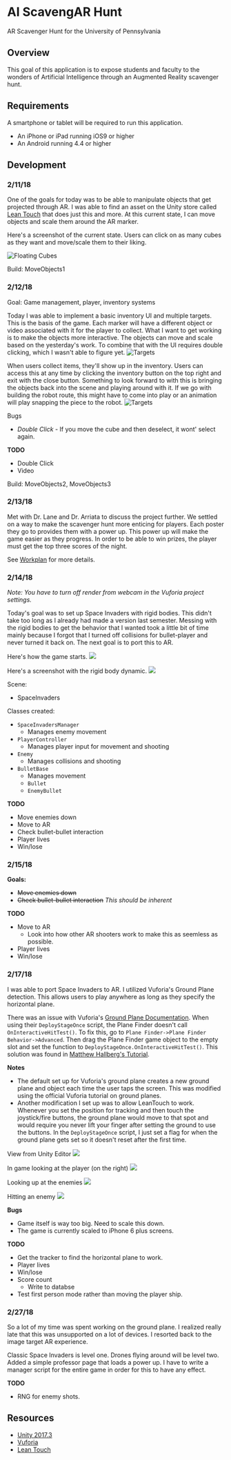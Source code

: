 # AI ScavengAR Hunt
AR Scavenger Hunt for the University of Pennsylvania

## Overview
This goal of this application is to expose students and faculty to the wonders of Artificial Intelligence through an Augmented Reality scavenger hunt. 

## Requirements
A smartphone or tablet will be required to run this application.
- An iPhone or iPad running iOS9 or higher
- An Android running 4.4 or higher

## Development
### 2/11/18
One of the goals for today was to be able to manipulate objects that get projected through AR. I was able to find an asset on the Unity store called [Lean Touch](https://assetstore.unity.com/packages/tools/input-management/lean-touch-30111) that does just this and more. At this current state, I can move objects and scale them around the AR marker.

Here's a screenshot of the current state. Users can click on as many cubes as they want and move/scale them to their liking.

![Floating Cubes](Images/floatingCubes.png)

Build: MoveObjects1

### 2/12/18
Goal: Game management, player, inventory systems

Today I was able to implement a basic inventory UI and multiple targets. This is the basis of the game. Each marker will have a different object or video associated with it for the player to collect. What I want to get working is to make the objects more interactive. The objects can move and scale based on the yesterday's work. To combine that with the UI requires double clicking, which I wasn't able to figure yet.
![Targets](Images/targets.png)

When users collect items, they'll show up in the inventory. Users can access this at any time by clicking the inventory button on the top right and exit with the close button. Something to look forward to with this is bringing the objects back into the scene and playing around with it. If we go with building the robot route, this might have to come into play or an animation will play snapping the piece to the robot. 
![Targets](Images/inventory.png)

Bugs
- *Double Click* - If you move the cube and then deselect, it wont' select again.

**TODO**
- Double Click
- Video

Build: MoveObjects2, MoveObjects3

### 2/13/18
Met with Dr. Lane and Dr. Arriata to discuss the project further. We settled on a way to make the scavenger hunt more enticing for players. Each poster they go to provides them with a power up. This power up will make the game easier as they progress. In order to be able to win prizes, the player must get the top three scores of the night. 

See [Workplan](workplan.md) for more details.

### 2/14/18
*Note: You have to turn off render from webcam in the Vuforia project settings.*

Today's goal was to set up Space Invaders with rigid bodies. This didn't take too long as I already had made a version last semester. Messing with the rigid bodies to get the behavior that I wanted took a little bit of time mainly because I forgot that I turned off collisions for bullet-player and never turned it back on. The next goal is to port this to AR.

Here's how the game starts.
![](images/spaceInvaders1.png)

Here's a screenshot with the rigid body dynamic.
![](images/spaceInvaders2.png)

Scene:
- SpaceInvaders

Classes created:
- `SpaceInvadersManager`
    - Manages enemy movement
- `PlayerController`
    - Manages player input for movement and shooting
- `Enemy`
    - Manages collisions and shooting
- `BulletBase` 
    - Manages movement
    - `Bullet`
    - `EnemyBullet`


**TODO**
- Move enemies down 
- Move to AR
- Check bullet-bullet interaction
- Player lives
- Win/lose

### 2/15/18
**Goals:**
- ~~Move enemies down~~
- ~~Check bullet-bullet interaction~~ *This should be inherent*

**TODO**
- Move to AR
    - Look into how other AR shooters work to make this as seemless as possible.
- Player lives
- Win/lose

### 2/17/18
I was able to port Space Invaders to AR. I utilized Vuforia's Ground Plane detection. This allows users to play anywhere as long as they specify the horizontal plane. 

There was an issue with Vuforia's
[Ground Plane Documentation](https://library.vuforia.com/articles/Solution/ground-plane-guide.html). When using their `DeployStageOnce` script, the Plane Finder doesn't call `OnInteractiveHitTest()`. To fix this, go to `Plane Finder->Plane Finder Behavior->Advanced`. Then drag the Plane Finder game object to the empty slot and set the function to `DeployStageOnce.OnInteractiveHitTest()`. This solution was found in [Matthew Hallberg's Tutorial](https://www.youtube.com/watch?v=0O6VxnNRFyg).

**Notes**
- The default set up for Vuforia's ground plane creates a new ground plane and object each time the user taps the screen. This was modified using the official Vuforia tutorial on ground planes. 
- Another modification I set up was to allow LeanTouch to work. Whenever you set the position for tracking and then touch the joystick/fire buttons, the ground plane would move to that spot and would require you never lift your finger after setting the ground to use the buttons. In the `DeployStageOnce` script, I just set a flag for when the ground plane gets set so it doesn't reset after the first time.

View from Unity Editor
![](Images/spaceInvadARs1.png)

In game looking at the player (on the right)
![](Images/spaceInvadARs2.png)

Looking up at the enemies
![](Images/spaceInvadARs3.png)

Hitting an enemy
![](Images/spaceInvadARs5.png)

**Bugs**
- Game itself is way too big. Need to scale this down.
- The game is currently scaled to iPhone 6 plus screens.

**TODO**
- Get the tracker to find the horizontal plane to work.
- Player lives
- Win/lose
- Score count
    - Write to databse
- Test first person mode rather than moving the player ship. 

### 2/27/18
So a lot of my time was spent working on the ground plane. I realized really late that this was unsupported on a lot of devices. I resorted back to the image target AR experience. 

Classic Space Invaders is level one. Drones flying around will be level two. Added a simple professor page that loads a power up. I have to write a manager script for the entire game in order for this to have any effect. 

**TODO**
- RNG for enemy shots.

## Resources
- [Unity 2017.3](https://unity3d.com/)
- [Vuforia](https://www.vuforia.com/)
- [Lean Touch](https://assetstore.unity.com/packages/tools/input-management/lean-touch-30111)